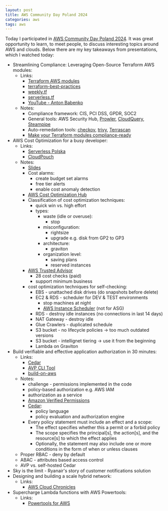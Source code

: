 ```yaml
---
layout: post
title: AWS Community Day Poland 2024
categories: aws
tags: aws
---
```


Today I participated in [AWS Community Day Poland 2024](https://awscommunity.pl/). It was great opportunity to learn, to meet people, to discuss interesting topics around AWS and clouds. Below there are my key takeaways from presentations, which I watched today:

- Streamlining Compliance: Leveraging Open-Source Terraform AWS modules:
  - Links:
    - [Terraform AWS modules](https://github.com/terraform-aws-modules)
    - [terraform-best-practices](https://github.com/antonbabenko/terraform-best-practices)
    - [weekly.tf](https://www.weekly.tf/)
    - [serverless.tf](https://serverless.tf/)
    - [YouTube - Anton Babenko](https://www.youtube.com/channel/UCGH0yYPvlCN1VjSFMGVmFgQ)
  - Notes:
    - Compliance framework: CIS, PCI DSS, GPDR, SOC2
    - General tools: AWS Security Hub, [Prowler](https://github.com/prowler-cloud/prowler), [CloudQuery](https://www.cloudquery.io/), [Steampipe](https://steampipe.io/)
    - Auto-remedation tools: [checkov](https://www.checkov.io/), [trivy](https://trivy.dev/), [Terrascan](https://runterrascan.io/)
    - [Make your Terraform modules compliance-ready](https://compliance.tf/)
- AWS Cost Optimization for a busy developer:
  - Links:
    - [Serverless Polska](https://serverlesspolska.pl/)
    - [CloudPouch](https://cloudpouch.dev/)
  - Notes:
    - [Slides](https://sls-polska-downloads.s3.eu-central-1.amazonaws.com/AWS+Cost+Optimization+for+a+busy+developer-04.2024.pdf)
    - Cost alarms:
      - create budget set alarms
      - free tier alerts
      - enable cost anomaly detection
    - [AWS Cost Optimization Hub](https://aws.amazon.com/aws-cost-management/cost-optimization-hub/)
    - Classification of cost optimization techniques:
      - quick win vs. high effort
      - types:
        - waste (idle or overuse):
          - stop
        - misconfiguration:
          - rightsize
          - upgrade e.g. disk from GP2 to GP3
        - architecture:
          - graviton
        - organization level:
          - saving plans
          - reserved instances
    - [AWS Trusted Advisor](https://aws.amazon.com/premiumsupport/technology/trusted-advisor/)
      - 28 cost checks (paid)
      - support minimum business
    - cost optimization techniques for self-checking:
      - EBS - unattached disk drives (do snapshots before delete)
      - EC2 & RDS - scheduler for DEV & TEST environments
        - stop machines at night
        - [AWS Instance Scheduler](https://aws.amazon.com/solutions/implementations/instance-scheduler-on-aws/) (not for ASG)
      - RDS - destroy idle instances (no connections in last 14 days)
      - NAT Gateway - destroy idle
      - Glue Crawlers - duplicated schedule
      - S3 bucket - no lifecycle policies -> too much outdated versions
      - S3 bucket - intellignet tiering -> use it from the beginning
      - Lambda on Graviton
- Build verifiable and effective application authorization in 30 minutes:
  - Links:
    - [Cedar](https://www.cedarpolicy.com/en)
    - [AVP CLI Tool](https://github.com/Pigius/avp-cli)
    - [build-on-aws](https://github.com/build-on-aws)
  - Notes:
    - challenge - permissions implemented in the code
    - policy-based authorization e.g. AWS IAM
    - authorization as a service
    - [Amazon Verified Permissions](https://aws.amazon.com/verified-permissions/)
    - [Cedar](https://www.cedarpolicy.com/en):
      - policy language
      - policy evaluation and authorization engine
    - Every policy statement must include an effect and a scope:
      -  The effect specifies whether this a permit or a forbid policy
      -  The scope specifies the principal[s], the action[s], and the resource[s] to which the effect applies
      -  Optionally, the statement may also include one or more conditions in the form of when or unless clauses
   -  Proper RBAC - deny by default
   -  ABAC - attributes based access control
   -  AVP vs. self-hosted Cedar
- Sky is the limit - Ryanair's story of customer notifications solution
- Designing and building a scale hybrid network:
  - Links:
    - [AWS Cloud Chronicles](https://www.cloudresearch.tech/)
- Supercharge Lambda functions with AWS Powertools:
  - Links:
    - [Powertools for AWS](https://powertools.aws.dev/)